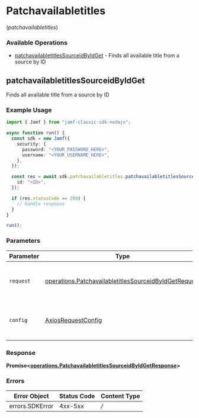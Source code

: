 # Patchavailabletitles
(*patchavailabletitles*)

### Available Operations

* [patchavailabletitlesSourceidByIdGet](#patchavailabletitlessourceidbyidget) - Finds all available title from a source by ID

## patchavailabletitlesSourceidByIdGet

Finds all available title from a source by ID

### Example Usage

```typescript
import { Jamf } from "jamf-classic-sdk-nodejs";

async function run() {
  const sdk = new Jamf({
    security: {
      password: "<YOUR_PASSWORD_HERE>",
      username: "<YOUR_USERNAME_HERE>",
    },
  });

  const res = await sdk.patchavailabletitles.patchavailabletitlesSourceidByIdGet({
    id: "<ID>",
  });

  if (res.statusCode == 200) {
    // handle response
  }
}

run();
```

### Parameters

| Parameter                                                                                                                          | Type                                                                                                                               | Required                                                                                                                           | Description                                                                                                                        |
| ---------------------------------------------------------------------------------------------------------------------------------- | ---------------------------------------------------------------------------------------------------------------------------------- | ---------------------------------------------------------------------------------------------------------------------------------- | ---------------------------------------------------------------------------------------------------------------------------------- |
| `request`                                                                                                                          | [operations.PatchavailabletitlesSourceidByIdGetRequest](../../sdk/models/operations/patchavailabletitlessourceidbyidgetrequest.md) | :heavy_check_mark:                                                                                                                 | The request object to use for the request.                                                                                         |
| `config`                                                                                                                           | [AxiosRequestConfig](https://axios-http.com/docs/req_config)                                                                       | :heavy_minus_sign:                                                                                                                 | Available config options for making requests.                                                                                      |


### Response

**Promise<[operations.PatchavailabletitlesSourceidByIdGetResponse](../../sdk/models/operations/patchavailabletitlessourceidbyidgetresponse.md)>**
### Errors

| Error Object    | Status Code     | Content Type    |
| --------------- | --------------- | --------------- |
| errors.SDKError | 4xx-5xx         | */*             |
